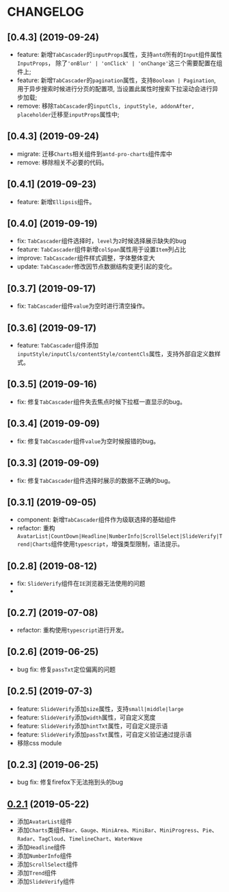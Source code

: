 # CHANGELOG

## [0.4.3] (2019-09-24)
  - feature: 新增`TabCascader`的`inputProps`属性，支持`antd`所有的`Input`组件属性`InputProps`， 除了`'onBlur' | 'onClick' | 'onChange'`这三个需要配置在组件上;
  - feature: 新增`TabCascader`的`pagination`属性，支持`Boolean | Pagination`, 用于异步搜索时候进行分页的配置项, 当设置此属性时搜索下拉滚动会进行异步加载;
  - remove: 移除`TabCascader`的`inputCls, inputStyle, addonAfter, placeholder`迁移至`inputProps`属性中;


## [0.4.3] (2019-09-24)
  - migrate: 迁移`Charts`相关组件到`antd-pro-charts`组件库中
  - remove: 移除相关不必要的代码。

## [0.4.1] (2019-09-23)
  - feature: 新增`Ellipsis`组件。

## [0.4.0] (2019-09-19)
  - fix: `TabCascader`组件选择时，`level`为`2`时候选择展示缺失的bug
  - feature: `TabCascader`组件新增`colSpan`属性用于设置`Item`列占比
  - improve: `TabCascader`组件样式调整，字体整体变大
  - update: `TabCascader`修改因节点数据结构变更引起的变化。

## [0.3.7] (2019-09-17)
  - fix: `TabCascader`组件`value`为空时进行清空操作。

## [0.3.6] (2019-09-17)
  - feature: `TabCascader`组件添加`inputStyle/inputCls/contentStyle/contentCls`属性，支持外部自定义数样式。

## [0.3.5] (2019-09-16)
  - fix: 修复`TabCascader`组件失去焦点时候下拉框一直显示的bug。

## [0.3.4] (2019-09-09)
  - fix: 修复`TabCascader`组件`value`为空时候报错的bug。

## [0.3.3] (2019-09-09)
  - fix: 修复`TabCascader`组件选择时展示的数据不正确的bug。

## [0.3.1] (2019-09-05)
  - component: 新增`TabCascader`组件作为级联选择的基础组件
  - refactor: 重构`AvatarList|CountDown|Headline|NumberInfo|ScrollSelect|SlideVerify|Trend|Charts`组件使用`typescript`，增强类型限制，语法提示。

## [0.2.8] (2019-08-12)
  - fix: `SlideVerify`组件在`IE`浏览器无法使用的问题
  - 
## [0.2.7] (2019-07-08)
  - refactor: 重构使用`typescript`进行开发。

## [0.2.6] (2019-06-25)
  - bug fix: 修复`passTxt`定位偏离的问题

## [0.2.5] (2019-07-3)
  - feature: `SlideVerify`添加`size`属性，支持`small|middle|large`
  - feature: `SlideVerify`添加`width`属性，可自定义宽度
  - feature: `SlideVerify`添加`hintTxt`属性，可自定义提示语
  - feature: `SlideVerify`添加`passTxt`属性，可自定义验证通过提示语
  - 移除css module

## [0.2.3] (2019-06-25)
  - bug fix: 修复firefox下无法拖到头的bug

## [0.2.1](https://github.com/m430/antd-pro-toolkit/compare/0.0.3...0.2.1) (2019-05-22)
  - 添加`AvatarList`组件
  - 添加`Charts`类组件`Bar`、`Gauge`、`MiniArea`、`MiniBar`、`MiniProgress`、`Pie`、`Radar`、`TagCloud`、`TimelineChart`、`WaterWave`
  - 添加`Headline`组件
  - 添加`NumberInfo`组件
  - 添加`ScrollSelect`组件
  - 添加`Trend`组件
  - 添加`SlideVerify`组件
